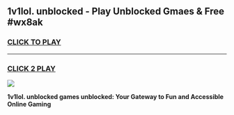 
## 1v1lol. unblocked - Play Unblocked Gmaes & Free #wx8ak
<h3>
<a href="https://news.freeplayer.one?title=1v1lol._unblocked&ref=03M">CLICK TO PLAY</a></h3>
<hr>

<h3>
<a href="https://news.freeplayer.one?title=1v1lol._unblocked&ref=03M">CLICK 2 PLAY</a>
  
</h3>

<a href="https://news.freeplayer.one?title=1v1lol._unblocked&ref=03M"><img src="https://clearcache.store/games.png"></a>


**1v1lol. unblocked games unblocked: Your Gateway to Fun and Accessible Online Gaming**
